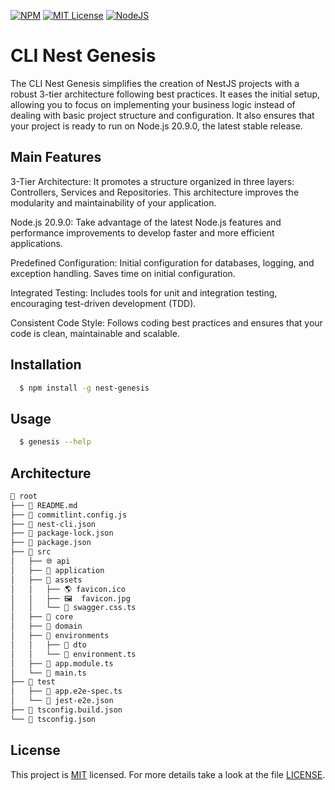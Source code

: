 [![NPM](https://img.shields.io/badge/npm-v10.1.0-%232C8EBB.svg?logo=npm&logoColor=white)](https://www.npmjs.com/) [![MIT License](https://img.shields.io/badge/License-MIT-green.svg)](https://choosealicense.com/licenses/mit/) [![NodeJS](https://img.shields.io/badge/node.js-v20.9.0-6DA55F?logo=node.js&logoColor=white)](https://nodejs.org/en/)

# CLI Nest Genesis

The CLI Nest Genesis simplifies the creation of NestJS projects with a robust 3-tier architecture following best practices. It eases the initial setup, allowing you to focus on implementing your business logic instead of dealing with basic project structure and configuration. It also ensures that your project is ready to run on Node.js 20.9.0, the latest stable release.

## Main Features

3-Tier Architecture: It promotes a structure organized in three layers: Controllers, Services and Repositories. This architecture improves the modularity and maintainability of your application.

Node.js 20.9.0: Take advantage of the latest Node.js features and performance improvements to develop faster and more efficient applications.

Predefined Configuration: Initial configuration for databases, logging, and exception handling. Saves time on initial configuration.

Integrated Testing: Includes tools for unit and integration testing, encouraging test-driven development (TDD).

Consistent Code Style: Follows coding best practices and ensures that your code is clean, maintainable and scalable.

## Installation

```bash
  $ npm install -g nest-genesis
```

## Usage

```bash
  $ genesis --help
```

## Architecture

```bash
📂 root
├── 📜 README.md
├── 📜 commitlint.config.js
├── 📜 nest-cli.json
├── 📜 package-lock.json
├── 📜 package.json
├── 📂 src
│   ├── 🌐 api
│   ├── 🚀 application
│   ├── 🎨 assets
│   │   ├── 🌎 favicon.ico
│   │   ├── 🖼️  favicon.jpg
│   │   └── 📜 swagger.css.ts
│   ├── 🔧 core
│   ├── 🏢 domain
│   ├── 📂 environments
│   │   ├── 📝 dto
│   │   └── 📜 environment.ts
│   ├── 📜 app.module.ts
│   └── 📜 main.ts
├── 📂 test
│   ├── 📜 app.e2e-spec.ts
│   └── 📜 jest-e2e.json
├── 📜 tsconfig.build.json
└── 📜 tsconfig.json
```

## License

This project is [MIT](https://choosealicense.com/licenses/mit/) licensed. For more details take a look at the file [LICENSE](./LICENSE).
